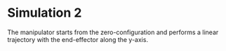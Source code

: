 # Simulation 2

The manipulator starts from the zero-configuration and performs a linear trajectory with the end-effector along the y-axis.
